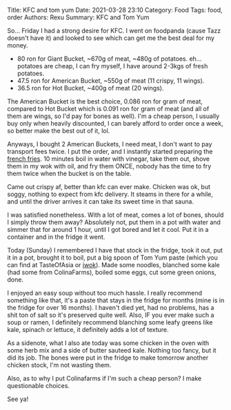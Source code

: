 Title: KFC and tom yum
Date: 2021-03-28 23:10
Category: Food
Tags: food, order
Authors: Rexu
Summary: KFC and Tom Yum

So... Friday I had a strong desire for KFC. I went on foodpanda (cause Tazz doesn't have it) and looked to see which can get me the best deal for my money.

- 80 ron for Giant Bucket, ~670g of meat, ~480g of potatoes. eh... potatoes are cheap, I can fry myself, I have around 2-3kgs of fresh potatoes.
- 47.5 ron for American Bucket, ~550g of meat (11 crispy, 11 wings).
- 36.5 ron for Hot Bucket, ~400g of meat (20 wings).

The American Bucket is the best choice, 0.086 ron for gram of meat, compared to Hot Bucket which is 0.091 ron for gram of meat (and all of them are wings, so I'd pay for bones as well). I'm a cheap person, I usually buy only when heavily discounted, I can barely afford to order once a week, so better make the best out of it, lol.

Anyways, I bought 2 American Buckets, I need meat, I don't want to pay transport fees twice. I put the order, and I instantly started preparing the [french fries](https://www.youtube.com/watch?v=dklh4oKifVQ).
10 minutes boil in water with vinegar, take them out, shove them in my wok with oil, and fry them ONCE, nobody has the time to fry them twice when the bucket is on the table.

Came out crispy af, better than kfc can ever make. Chicken was ok, but soggy, nothing to expect from kfc delivery. It steams in there for a while, and until the driver arrives it can take its sweet time in that sauna.

I was satisfied nonetheless. With a lot of meat, comes a lot of bones, should I simply throw them away?
Absolutely not, put them in a pot with water and simmer that for around 1 hour, until I got bored and let it cool. Put it in a container and in the fridge it went.

Today (Sunday) I remembered I have that stock in the fridge, took it out, put it in a pot, brought it to boil, put a big spoon of Tom Yum paste (which you can find at TasteOfAsia or [iwok](https://iwok.ro/produs/pasta-iute-acrisoara-tom-yum-thai-454-g/)).
Made some noodles, blanched some kale (had some from ColinaFarms), boiled some eggs, cut some green onions, done.

I enjoyed an easy soup without too much hassle. I really recommend something like that, it's a paste that stays in the fridge for months (mine is in the fridge for over 16 months). I haven't died yet, had no problems, has a shit ton of salt so it's preserved quite well. Also, IF you ever make such a soup or ramen, I definitely recommend blanching some leafy greens like kale, spinach or lettuce, it definitely adds a lot of texture.

As a sidenote, what I also ate today was some chicken in the oven with some herb mix and a side of butter sauteed kale. Nothing too fancy, but it did its job. The bones were put in the fridge to make tomorrow another chicken stock, I'm not wasting them.

Also, as to why I put Colinafarms if I'm such a cheap person? I make questionable choices.

See ya!
